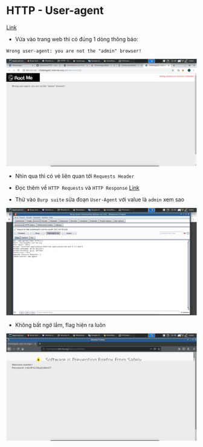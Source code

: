 # HTTP - User-agent 

[Link](http://challenge01.root-me.org/web-serveur/ch2/)

- Vừa vào trang web thì có đúng 1 dòng thông báo: 
```
Wrong user-agent: you are not the "admin" browser!
```

![no](image/noi.png)

- Nhìn qua thì có vẻ liên quan tới `Requests Header`

- Đọc thêm về `HTTP Requests` và `HTTP Response` [Link](https://freetuts.net/header-request-va-header-response-670.html)

- Thử vào `Burp suite` sửa đoạn `User-Agent` với value là `admin` xem sao

![admin](image/admin.png)

- Không bất ngờ lắm, flag hiện ra luôn

![flag](image/flag.png)
